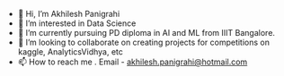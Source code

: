 - 👋 Hi, I’m Akhilesh Panigrahi
- 👀 I’m interested in Data Science
- 🌱 I’m currently pursuing PD diploma in AI and ML from IIIT Bangalore.
- 💞️ I’m looking to collaborate on creating projects for competitions on kaggle, AnalyticsVidhya, etc
- 📫 How to reach me . Email - akhilesh.panigrahi@hotmail.com

<!---
akhileshpanigrahi/akhileshpanigrahi is a ✨ special ✨ repository because its `README.md` (this file) appears on your GitHub profile.
You can click the Preview link to take a look at your changes.
--->
